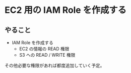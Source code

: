 # EC2 用の IAM Role を作成する

## やること

* IAM Role を作成する
  * EC2 の情報の READ 権限
  * S3 への READ / WRITE 権限

その他必要な権限があれば都度追加していく予定。
